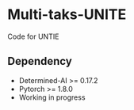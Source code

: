 # Multi-taks-UNITE
Code for UNTIE

## Dependency
- Determined-AI >= 0.17.2
- Pytorch >= 1.8.0
- Working in progress
